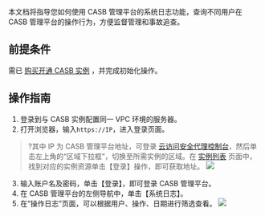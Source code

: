 本文档将指导您如何使用 CASB 管理平台的系统日志功能，查询不同用户在 CASB 管理平台的操作行为，方便监督管理和事故追查。
## 前提条件

需已 [购买开通 CASB 实例](https://buy.cloud.tencent.com/casb) ，并完成初始化操作。

## 操作指南
1. 登录到与 CASB 实例配置同一 VPC 环境的服务器。
2. 打开浏览器，输入`https://IP`，进入登录页面。
>?其中 IP 为 CASB 管理平台地址，可登录 [云访问安全代理控制台](https://console.cloud.tencent.com/casb)，然后单击左上角的“区域下拉框”，切换至所需实例的区域。在 [实例列表](https://console.cloud.tencent.com/casb) 页面中，找到对应的实例资源单击【登录】操作，即可获取地址。
![](https://main.qcloudimg.com/raw/9312a5b1f93bcc975f02112cbd1c4291.jpg)
3. 输入账户名及密码，单击【登录】，即可登录 CASB 管理平台。
4. 在 CASB 管理平台的左侧导航中，单击【系统日志】。
5. 在“操作日志”页面，可以根据用户、操作、日期进行筛选查看。
![](https://main.qcloudimg.com/raw/b04406bf9e69872f12610a7f7ef684c9.png)
